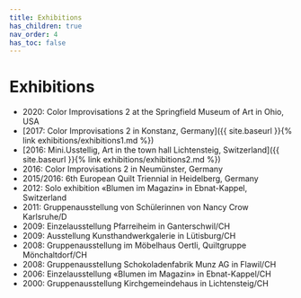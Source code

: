 ```yaml
---
title: Exhibitions
has_children: true
nav_order: 4
has_toc: false
---
```


# Exhibitions

- 2020: Color Improvisations 2 at the Springfield Museum of Art in Ohio, USA
- [2017: Color Improvisations 2 in Konstanz, Germany]({{ site.baseurl }}{% link exhibitions/exhibitions1.md %})
- [2016: Mini.Usstellig, Art in the town hall Lichtensteig, Switzerland]({{ site.baseurl }}{% link exhibitions/exhibitions2.md %})
- 2016: Color Improvisations 2 in Neumünster, Germany
- 2015/2016: 6th European Quilt Triennial in Heidelberg, Germany
- 2012: Solo exhibition «Blumen im Magazin» in Ebnat-Kappel, Switzerland
- 2011: Gruppenausstellung von Schülerinnen von Nancy Crow Karlsruhe/D
- 2009: Einzelausstellung Pfarreiheim in Ganterschwil/CH
- 2009: Ausstellung Kunsthandwerkgalerie in Lütisburg/CH
- 2008: Gruppenausstellung im Möbelhaus Oertli, Quiltgruppe Mönchaltdorf/CH
- 2008: Gruppenausstellung Schokoladenfabrik Munz AG in Flawil/CH
- 2006: Einzelausstellung «Blumen im Magazin» in Ebnat-Kappel/CH
- 2000: Gruppenausstellung Kirchgemeindehaus in Lichtensteig/CH
